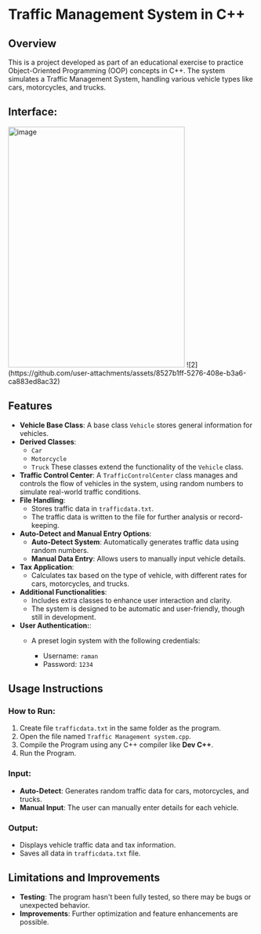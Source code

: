 # Traffic Management System in C++
## Overview
This is a project developed as part of an educational exercise to practice Object-Oriented Programming (OOP) concepts in C++. The system simulates a Traffic Management System, handling various vehicle types like cars, motorcycles, and trucks.




## Interface:
<img width="360" height="490" alt="image" src="https://github.com/user-attachments/assets/9aacf40a-075f-42d3-ba9f-9aebf9ef9a68" />
![2](https://github.com/user-attachments/assets/8527b1ff-5276-408e-b3a6-ca883ed8ac32)


## Features

- **Vehicle Base Class**: A base class `Vehicle` stores general information for vehicles.
- **Derived Classes**:
  - `Car`
  - `Motorcycle`
  - `Truck`
  These classes extend the functionality of the `Vehicle` class.
- **Traffic Control Center**: A `TrafficControlCenter` class manages and controls the flow of vehicles in the system, using random numbers to simulate real-world traffic conditions.
- **File Handling**:
  - Stores traffic data in `trafficdata.txt`.
  - The traffic data is written to the file for further analysis or record-keeping.
- **Auto-Detect and Manual Entry Options**:
  - **Auto-Detect System**: Automatically generates traffic data using random numbers.
  - **Manual Data Entry**: Allows users to manually input vehicle details.
- **Tax Application**:
  - Calculates tax based on the type of vehicle, with different rates for cars, motorcycles, and trucks.
- **Additional Functionalities**:
  - Includes extra classes to enhance user interaction and clarity.
  - The system is designed to be automatic and user-friendly, though still in development.
- **User Authentication:**:
  - A preset login system with the following credentials:
    
    - Username: `raman`
    - Password: `1234`

## Usage Instructions

### How to Run:
1. Create file `trafficdata.txt` in the same folder as the program.
2. Open the file named `Traffic Management system.cpp`.
3. Compile the Program using any C++ compiler like **Dev C++**.
4. Run the Program.

### Input:
- **Auto-Detect**: Generates random traffic data for cars, motorcycles, and trucks.
- **Manual Input**: The user can manually enter details for each vehicle.

### Output:
- Displays vehicle traffic data and tax information.
- Saves all data in `trafficdata.txt` file.



## Limitations and Improvements
- **Testing**: The program hasn't been fully tested, so there may be bugs or unexpected behavior.
- **Improvements**: Further optimization and feature enhancements are possible.




